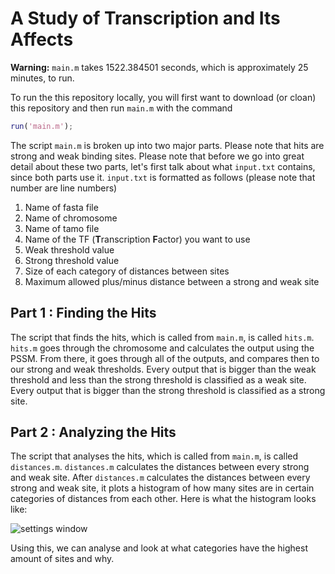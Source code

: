 # A Study of Transcription and Its Affects

**Warning:** `main.m` takes 1522.384501 seconds, which is approximately 25 minutes, to run.

To run the this repository locally, you will first want to download (or cloan) this repository and then run `main.m` with the command

```matlab
run('main.m');
```

The script `main.m` is broken up into two major parts. Please note that hits are strong and weak binding sites. Please note that before we go into great detail about these two parts, let's first talk about what `input.txt` contains, since both parts use it. `input.txt` is formatted as follows (please note that number are line numbers)

1. Name of fasta file
2. Name of chromosome
3. Name of tamo file
4. Name of the TF (**T**ranscription **F**actor) you want to use
5. Weak threshold value
6. Strong threshold value
7. Size of each category of distances between sites
8. Maximum allowed plus/minus distance between a strong and weak site

## Part 1 : Finding the Hits
The script that finds the hits, which is called from `main.m`, is called `hits.m`. `hits.m` goes through the chromosome and calculates the output using the PSSM. From there, it goes through all of the outputs, and compares then to our strong and weak thresholds. Every output that is bigger than the weak threshold and less than the strong threshold is classified as a weak site. Every output that is bigger than the strong threshold is classified as a strong site.

## Part 2 : Analyzing the Hits
The script that analyses the hits, which is called from `main.m`, is called `distances.m`. `distances.m` calculates the distances between every strong and weak site. After `distances.m` calculates the distances between every strong and weak site, it plots a histogram of how many sites are in certain categories of distances from each other. Here is what the histogram looks like:

![settings window](https://github.com/JohnLetey/A-Study-of-Transcription-and-Its-Affects/blob/master/histogram.png?raw=true)

Using this, we can analyse and look at what categories have the highest amount of sites and why.